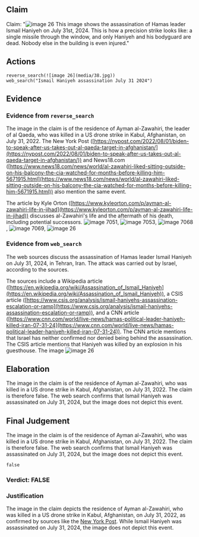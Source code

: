 ## Claim
Claim: "![image 26](media/38.jpg) This image shows the assassination of Hamas leader Ismail Haniyeh on July 31st, 2024. This is how a precision strike looks like: a single missile through the window, and only Haniyeh and his bodyguard are dead. Nobody else in the building is even injured."

## Actions
```
reverse_search(![image 26](media/38.jpg))
web_search("Ismail Haniyeh assassination July 31 2024")
```

## Evidence
### Evidence from `reverse_search`
The image in the claim is of the residence of Ayman al-Zawahiri, the leader of al Qaeda, who was killed in a US drone strike in Kabul, Afghanistan, on July 31, 2022. The New York Post ([https://nypost.com/2022/08/01/biden-to-speak-after-us-takes-out-al-qaeda-target-in-afghanistan/](https://nypost.com/2022/08/01/biden-to-speak-after-us-takes-out-al-qaeda-target-in-afghanistan/)) and News18.com ([https://www.news18.com/news/world/al-zawahiri-liked-sitting-outside-on-his-balcony-the-cia-watched-for-months-before-killing-him-5671915.html](https://www.news18.com/news/world/al-zawahiri-liked-sitting-outside-on-his-balcony-the-cia-watched-for-months-before-killing-him-5671915.html)) also mention the same event.

The article by Kyle Orton ([https://www.kyleorton.com/p/ayman-al-zawahiri-life-in-jihad](https://www.kyleorton.com/p/ayman-al-zawahiri-life-in-jihad)) discusses al-Zawahiri's life and the aftermath of his death, including potential successors. ![image 7051](media/2025-08-29_21-14-1756502089-015262.jpg), ![image 7053](media/2025-08-29_21-14-1756502089-370271.jpg), ![image 7068](media/2025-08-29_21-15-1756502116-512449.jpg), ![image 7069](media/2025-08-29_21-15-1756502116-812206.jpg), ![image 26](media/38.jpg)


### Evidence from `web_search`
The web sources discuss the assassination of Hamas leader Ismail Haniyeh on July 31, 2024, in Tehran, Iran. The attack was carried out by Israel, according to the sources.

The sources include a Wikipedia article ([https://en.wikipedia.org/wiki/Assassination_of_Ismail_Haniyeh](https://en.wikipedia.org/wiki/Assassination_of_Ismail_Haniyeh)), a CSIS article ([https://www.csis.org/analysis/ismail-haniyehs-assassination-escalation-or-ramp](https://www.csis.org/analysis/ismail-haniyehs-assassination-escalation-or-ramp)), and a CNN article ([https://www.cnn.com/world/live-news/hamas-political-leader-haniyeh-killed-iran-07-31-24](https://www.cnn.com/world/live-news/hamas-political-leader-haniyeh-killed-iran-07-31-24)). The CNN article mentions that Israel has neither confirmed nor denied being behind the assassination. The CSIS article mentions that Haniyeh was killed by an explosion in his guesthouse. The image ![image 26](media/38.jpg)

## Elaboration
The image in the claim is of the residence of Ayman al-Zawahiri, who was killed in a US drone strike in Kabul, Afghanistan, on July 31, 2022. The claim is therefore false. The web search confirms that Ismail Haniyeh was assassinated on July 31, 2024, but the image does not depict this event.


## Final Judgement
The image in the claim is of the residence of Ayman al-Zawahiri, who was killed in a US drone strike in Kabul, Afghanistan, on July 31, 2022. The claim is therefore false. The web search confirms that Ismail Haniyeh was assassinated on July 31, 2024, but the image does not depict this event.

`false`

### Verdict: FALSE

### Justification
The image in the claim depicts the residence of Ayman al-Zawahiri, who was killed in a US drone strike in Kabul, Afghanistan, on July 31, 2022, as confirmed by sources like the [New York Post](https://nypost.com/2022/08/01/biden-to-speak-after-us-takes-out-al-qaeda-target-in-afghanistan/). While Ismail Haniyeh was assassinated on July 31, 2024, the image does not depict this event.
